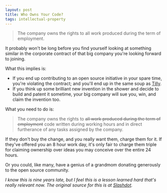 ```yaml
--- 
layout: post
title: Who Owns Your Code?
tags: intellectual-property
---
```


> The company owns the rights to all work produced during the term of employment.
 
It probably won't be long before you find yourself looking at something similar in the
corporate contract of that big company you're looking forward to joining.

What this implies is:

   * If you end up contributing to an open source initiative in your spare time,
     you're violating the contract; and you'll end up in the same soup as
     [Tilly](http://www.perlmonks.org/index.pl?lastnode_id=26179&node_id=153046).
   * If you think up some brilliant new invention in the shower and decide to build and
     patent it sometime, your big company will sue you, win, and claim the invention too.

What you need to do is:

> The company owns the rights to <del>all work produced during the term of employment</del>
> code written during working hours and in direct furtherance of any tasks assigned by the
> company.

If they don't buy the change, and you really want them, charge them for it. If they've offered
you an 8 hour work day, it's only fair to charge them triple for claiming ownership over ideas
you may conceive over the entire 24 hours.

Or you could, like many, have a genius of a grandmom donating generously to the open source
community.

*I know this is nine years late, but I feel this is a lesson learned hard that's really
relevant now. The original source for this is at [Slashdot][slashdot-story].*

[slashdot-story]: http://developers.slashdot.org/story/02/03/21/0139244/Beware-Employment-Contracts
